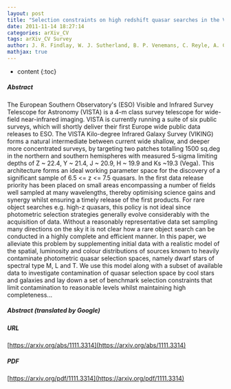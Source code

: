 ```yaml
---
layout: post
title: "Selection constraints on high redshift quasar searches in the VISTA kilo-degree infrared galaxy survey"
date: 2011-11-14 18:27:14
categories: arXiv_CV
tags: arXiv_CV Survey
author: J. R. Findlay, W. J. Sutherland, B. P. Venemans, C. Reyle, A. C. Robin, D. G. Bonfield, V. A. Bruce, M. J. Jarvis
mathjax: true
---
```


* content
{:toc}

##### Abstract
The European Southern Observatory's (ESO) Visible and Infrared Survey Telescope for Astronomy (VISTA) is a 4-m class survey telescope for wide-field near-infrared imaging. VISTA is currently running a suite of six public surveys, which will shortly deliver their first Europe wide public data releases to ESO. The VISTA Kilo-degree Infrared Galaxy Survey (VIKING) forms a natural intermediate between current wide shallow, and deeper more concentrated surveys, by targeting two patches totalling 1500 sq.deg in the northern and southern hemispheres with measured 5-sigma limiting depths of Z ~ 22.4, Y ~ 21.4, J ~ 20.9, H ~ 19.9 and Ks ~19.3 (Vega). This architecture forms an ideal working parameter space for the discovery of a significant sample of 6.5 <= z <= 7.5 quasars. In the first data release priority has been placed on small areas encompassing a number of fields well sampled at many wavelengths, thereby optimising science gains and synergy whilst ensuring a timely release of the first products. For rare object searches e.g. high-z quasars, this policy is not ideal since photometric selection strategies generally evolve considerably with the acquisition of data. Without a reasonably representative data set sampling many directions on the sky it is not clear how a rare object search can be conducted in a highly complete and efficient manner. In this paper, we alleviate this problem by supplementing initial data with a realistic model of the spatial, luminosity and colour distributions of sources known to heavily contaminate photometric quasar selection spaces, namely dwarf stars of spectral type M, L and T. We use this model along with a subset of available data to investigate contamination of quasar selection space by cool stars and galaxies and lay down a set of benchmark selection constraints that limit contamination to reasonable levels whilst maintaining high completeness...

##### Abstract (translated by Google)


##### URL
[https://arxiv.org/abs/1111.3314](https://arxiv.org/abs/1111.3314)

##### PDF
[https://arxiv.org/pdf/1111.3314](https://arxiv.org/pdf/1111.3314)

